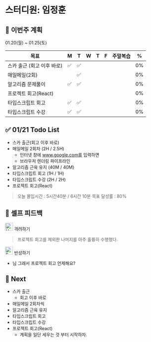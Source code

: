 # 스터디원: 임정훈

## 🚀 이번주 계획

01.20(월) ~ 01.25(토)

| 목표                       | M   | T   | W   | T   | F   | 주말복습 | %   |
| -------------------------- | --- | --- | --- | --- | --- | -------- | --- |
| 스카 출근 (회고 이후 바로) | ✅  | ✅  |     |     |     |          | 0%  |
| 매일메일(2회)              |     | ✅  |     |     |     |          | 0%  |
| 알고리즘 문제풀이          | ✅  | ✅  |     |     |     |          | 0%  |
| 프로젝트 회고(React)       |     |     |     |     |     |          | 0%  |
| 타입스크립트 회고          | ✅  | ✅  |     |     |     |          | 0%  |
| 타입스크립트 수강          | ✅  | ✅  |     |     |     |          | 0%  |

## ✅ 01/21 Todo List

- 스카 출근(회고 이후 바로)
- 매일메일 2회차 (2H / 2.5H)
  - 인터넷 창에 www.google.com를 입력하면
  - 브라우저 렌더링 파이프라인
- 알고리즘 근육 유지 (40M / 40M)
- 타입스크립트 회고 (1H / 1H)
- 타입스크립트 수강 (2H / 2H)
- 프로젝트 회고(React)

> 오늘 몰입시간 : 5시간40분 / 6시간 10분
> 목표 달성률 : 80%

## 🎉 셀프 피드백

<img src="https://raw.githubusercontent.com/Tarikul-Islam-Anik/Animated-Fluent-Emojis/master/Emojis/Smilies/Hugging%20Face.png" alt="Hugging Face" width="25" height="25"> 격려하기</img>

> 프로젝트 회고를 제외한 나머지를 아주 훌륭히 수행했다.

<img src="https://raw.githubusercontent.com/Tarikul-Islam-Anik/Animated-Fluent-Emojis/master/Emojis/Smilies/Face%20with%20Monocle.png" alt="Face with Monocle" width="25" height="25"> 반성하기</img>

- 님 그래서 프로젝트 회고 언제해요?

## 🌱 Next

- 스카 출근
  - 회고 이후 바로
- 매일메일 2회차씩
- 알고리즘 근육 유지
- 타입스크립트 회고
- 타입스크립트 수강
- 프로젝트 회고(React)
  - 계획을 일단 세우는 것 부터 시작하자.
